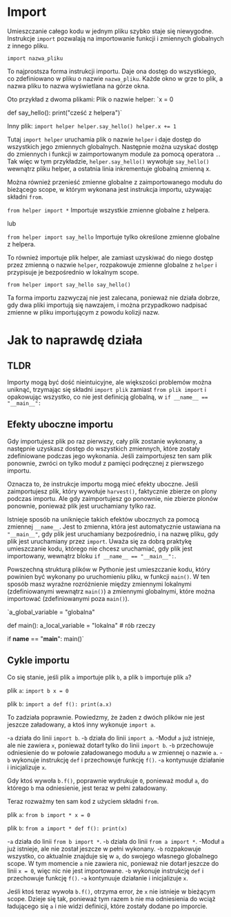 # Import
Umieszczanie całego kodu w jednym pliku szybko staje się niewygodne.
Instrukcje `import` pozwalają na importowanie funkcji i zmiennych globalnych z innego pliku.

`import nazwa_pliku`

To najprostsza forma instrukcji importu. Daje ona dostęp do wszystkiego, co zdefiniowano w pliku o nazwie `nazwa_pliku`. Każde okno w grze to plik, a nazwa pliku to nazwa wyświetlana na górze okna.

Oto przykład z dwoma plikami:
Plik o nazwie helper:
`x = 0

def say_hello():
    print("cześć z helpera")`

Inny plik:
`import helper
helper.say_hello()
helper.x += 1`

Tutaj `import helper` uruchamia plik o nazwie `helper` i daje dostęp do wszystkich jego zmiennych globalnych.
Następnie można uzyskać dostęp do zmiennych i funkcji w zaimportowanym module za pomocą operatora `.`. 
Tak więc w tym przykładzie, `helper.say_hello()` wywołuje `say_hello()` wewnątrz pliku helper, a ostatnia linia inkrementuje globalną zmienną x.

Można również przenieść zmienne globalne z zaimportowanego modułu do bieżącego scope, w którym wykonana jest instrukcja importu, używając składni `from`.

`from helper import *`
Importuje wszystkie zmienne globalne z helpera.

lub

`from helper import say_hello`
Importuje tylko określone zmienne globalne z helpera.

To również importuje plik helper, ale zamiast uzyskiwać do niego dostęp przez zmienną o nazwie `helper`, rozpakowuje zmienne globalne z `helper` i przypisuje je bezpośrednio w lokalnym scope.

`from helper import say_hello
say_hello()`

Ta forma importu zazwyczaj nie jest zalecana, ponieważ nie działa dobrze, gdy dwa pliki importują się nawzajem, i można przypadkowo nadpisać zmienne w pliku importującym z powodu kolizji nazw.

# Jak to naprawdę działa

## TLDR
Importy mogą być dość nieintuicyjne, ale większości problemów można uniknąć, trzymając się składni `import plik` zamiast `from plik import` i opakowując wszystko, co nie jest definicją globalną, w
`if __name__ == "__main__":`

## Efekty uboczne importu
Gdy importujesz plik po raz pierwszy, cały plik zostanie wykonany, a następnie uzyskasz dostęp do wszystkich zmiennych, które zostały zdefiniowane podczas jego wykonania.
Jeśli zaimportujesz ten sam plik ponownie, zwróci on tylko moduł z pamięci podręcznej z pierwszego importu.

Oznacza to, że instrukcje importu mogą mieć efekty uboczne. Jeśli zaimportujesz plik, który wywołuje `harvest()`, faktycznie zbierze on plony podczas importu. Ale gdy zaimportujesz go ponownie, nie zbierze plonów ponownie, ponieważ plik jest uruchamiany tylko raz.

Istnieje sposób na uniknięcie takich efektów ubocznych za pomocą zmiennej `__name__`. Jest to zmienna, która jest automatycznie ustawiana na `"__main__"`, gdy plik jest uruchamiany bezpośrednio, i na nazwę pliku, gdy plik jest uruchamiany przez `import`.
Uważa się za dobrą praktykę umieszczanie kodu, którego nie chcesz uruchamiać, gdy plik jest importowany, wewnątrz bloku `if __name__ == "__main__":`.

Powszechną strukturą plików w Pythonie jest umieszczanie kodu, który powinien być wykonany po uruchomieniu pliku, w funkcji `main()`. W ten sposób masz wyraźne rozróżnienie między zmiennymi lokalnymi (zdefiniowanymi wewnątrz `main()`) a zmiennymi globalnymi, które można importować (zdefiniowanymi poza `main()`).

`a_global_variable = "globalna"

def main():
    a_local_variable = "lokalna"
    # rób rzeczy

if __name__ == "__main__":
    main()`

## Cykle importu
Co się stanie, jeśli plik `a` importuje plik `b`, a plik `b` importuje plik `a`?

plik `a`:
`import b
x = 0`

plik `b`:
`import a
def f():
    print(a.x)`

To zadziała poprawnie. Powiedzmy, że żaden z dwóch plików nie jest jeszcze załadowany, a ktoś inny wykonuje `import a`.

-`a` działa do linii `import b`.
-`b` działa do linii `import a`.
-Moduł `a` już istnieje, ale nie zawiera `x`, ponieważ dotarł tylko do linii `import b`.
-`b` przechowuje odniesienie do w połowie załadowanego modułu `a` w zmiennej o nazwie `a`.
-`b` wykonuje instrukcję `def` i przechowuje funkcję `f()`.
-`a` kontynuuje działanie i inicjalizuje `x`.

Gdy ktoś wywoła `b.f()`, poprawnie wydrukuje `0`, ponieważ moduł `a`, do którego `b` ma odniesienie, jest teraz w pełni załadowany.

Teraz rozważmy ten sam kod z użyciem składni `from`.

plik `a`:
`from b import *
x = 0`

plik `b`:
`from a import *
def f():
    print(x)`

-`a` działa do linii `from b import *`.
-`b` działa do linii `from a import *`.
-Moduł `a` już istnieje, ale nie został jeszcze w pełni wykonany.
-`b` rozpakowuje wszystko, co aktualnie znajduje się w `a`, do swojego własnego globalnego scope. W tym momencie `a` nie zawiera nic, ponieważ nie dotarł jeszcze do linii `x = 0`, więc nic nie jest importowane.
-`b` wykonuje instrukcję `def` i przechowuje funkcję `f()`.
-`a` kontynuuje działanie i inicjalizuje `x`.

Jeśli ktoś teraz wywoła `b.f()`, otrzyma error, że `x` nie istnieje w bieżącym scope. Dzieje się tak, ponieważ tym razem `b` nie ma odniesienia do wciąż ładującego się `a` i nie widzi definicji, które zostały dodane po imporcie.